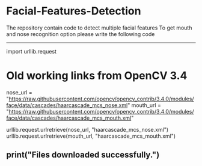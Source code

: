 # Facial-Features-Detection
The repository contain code to detect multiple facial features 
To get mouth and nose recognition option please write the following code



---------------------------------------------------------------------------------------------------------------------------------------------------------------------
import urllib.request

# Old working links from OpenCV 3.4
nose_url = "https://raw.githubusercontent.com/opencv/opencv_contrib/3.4.0/modules/face/data/cascades/haarcascade_mcs_nose.xml"
mouth_url = "https://raw.githubusercontent.com/opencv/opencv_contrib/3.4.0/modules/face/data/cascades/haarcascade_mcs_mouth.xml"

urllib.request.urlretrieve(nose_url, "haarcascade_mcs_nose.xml")
urllib.request.urlretrieve(mouth_url, "haarcascade_mcs_mouth.xml")

print("Files downloaded successfully.")
---------------------------------------------------------------------------------------------------------------------------------------------------------------------
